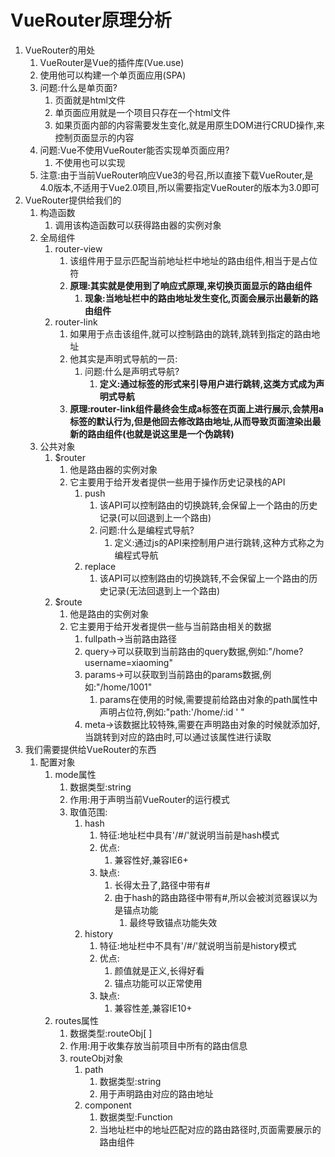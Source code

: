 # VueRouter原理分析

1. VueRouter的用处
   1. VueRouter是Vue的插件库(Vue.use)
   2. 使用他可以构建一个单页面应用(SPA)
   3. 问题:什么是单页面?
      1. 页面就是html文件
      2. 单页面应用就是一个项目只存在一个html文件
      3. 如果页面内部的内容需要发生变化,就是用原生DOM进行CRUD操作,来控制页面显示的内容
   4. 问题:Vue不使用VueRouter能否实现单页面应用?
      1. 不使用也可以实现
   5. 注意:由于当前VueRouter响应Vue3的号召,所以直接下载VueRouter,是4.0版本,不适用于Vue2.0项目,所以需要指定VueRouter的版本为3.0即可
2. VueRouter提供给我们的
   1. 构造函数
      1. 调用该构造函数可以获得路由器的实例对象
   2. 全局组件
      1. router-view
         1. 该组件用于显示匹配当前地址栏中地址的路由组件,相当于是占位符
         2. **原理:其实就是使用到了响应式原理,来切换页面显示的路由组件**
            1. **现象:当地址栏中的路由地址发生变化,页面会展示出最新的路由组件**
      2. router-link
         1. 如果用于点击该组件,就可以控制路由的跳转,跳转到指定的路由地址
         2. 他其实是声明式导航的一员:
            1. 问题:什么是声明式导航?
               1. **定义:通过标签的形式来引导用户进行跳转,这类方式成为声明式导航**
         3. **原理:router-link组件最终会生成a标签在页面上进行展示,会禁用a标签的默认行为,但是他回去修改路由地址,从而导致页面渲染出最新的路由组件(也就是说这里是一个伪跳转)**
   3. 公共对象
      1. $router
         1. 他是路由器的实例对象
         2. 它主要用于给开发者提供一些用于操作历史记录栈的API
            1. push
               1. 该API可以控制路由的切换跳转,会保留上一个路由的历史记录(可以回退到上一个路由)
               2. 问题:什么是编程式导航?
                  1. 定义:通过js的API来控制用户进行跳转,这种方式称之为编程式导航
            2. replace
               1. 该API可以控制路由的切换跳转,不会保留上一个路由的历史记录(无法回退到上一个路由)
      2. $route
         1. 他是路由的实例对象
         2. 它主要用于给开发者提供一些与当前路由相关的数据
            1. fullpath->当前路由路径
            2. query->可以获取到当前路由的query数据,例如:"/home?username=xiaoming"
            3. params->可以获取到当前路由的params数据,例如:"/home/1001"
               1. params在使用的时候,需要提前给路由对象的path属性中声明占位符,例如:"path:'/home/:id ' "
            4. meta->该数据比较特殊,需要在声明路由对象的时候就添加好,当跳转到对应的路由时,可以通过该属性进行读取
3. 我们需要提供给VueRouter的东西
   1. 配置对象
      1. mode属性
         1. 数据类型:string
         2. 作用:用于声明当前VueRouter的运行模式
         3. 取值范围:
            1. hash
               1. 特征:地址栏中具有'/#/'就说明当前是hash模式
               2. 优点:
                  1. 兼容性好,兼容IE6+
               3. 缺点:
                  1. 长得太丑了,路径中带有#
                  2. 由于hash的路由路径中带有#,所以会被浏览器误以为是锚点功能
                     1. 最终导致锚点功能失效
            2. history
               1. 特征:地址栏中不具有'/#/'就说明当前是history模式
               2. 优点:
                  1. 颜值就是正义,长得好看
                  2. 锚点功能可以正常使用
               3. 缺点:
                  1. 兼容性差,兼容IE10+
      2. routes属性
         1. 数据类型:routeObj[ ]
         2. 作用:用于收集存放当前项目中所有的路由信息
         3. routeObj对象
            1. path
               1. 数据类型:string
               2. 用于声明路由对应的路由地址
            2. component
               1. 数据类型:Function
               2. 当地址栏中的地址匹配对应的路由路径时,页面需要展示的路由组件















